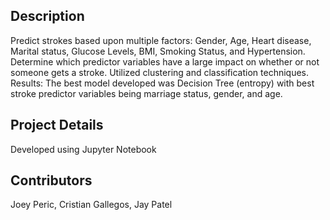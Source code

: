 ## Description
Predict strokes based upon multiple factors: Gender, Age, Heart disease, Marital status, Glucose Levels, BMI, Smoking Status, and Hypertension.<br/>
Determine which predictor variables have a large impact on whether or not someone gets a stroke. Utilized clustering and classification techniques.<br/>
Results: The best model developed was Decision Tree (entropy) with best stroke predictor variables being marriage status, gender, and age.

## Project Details
Developed using Jupyter Notebook


## Contributors
Joey Peric, Cristian Gallegos, Jay Patel
